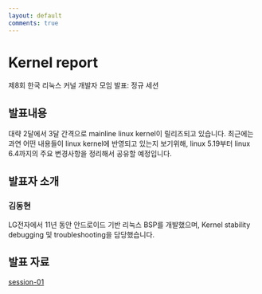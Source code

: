 ```yaml
---
layout: default
comments: true
---
```


# Kernel report
제8회 한국 리눅스 커널 개발자 모임 발표: 정규 세션

## 발표내용
대략 2달에서 3달 간격으로 mainline linux kernel이 릴리즈되고 있습니다.
최근에는 과연 어떤 내용들이 linux kernel에 반영되고 있는지 보기위해, linux 5.19부터 linux 6.4까지의 주요 변경사항을 정리해서 공유할 예정입니다.

## 발표자 소개

### 김동현
LG전자에서 11년 동안 안드로이드 기반 리눅스 BSP를 개발했으며, Kernel stability debugging 및 troubleshooting을 담당했습니다.

## 발표 자료
[session-01](https://raw.githubusercontent.com/kernel-dev-ko/kernel-dev-ko.github.io/master/8th/session-01/session-01.pdf)
